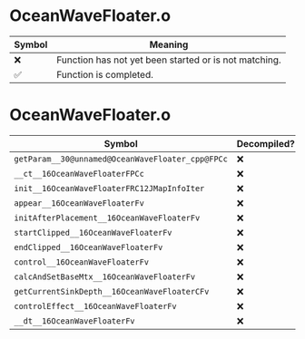 # OceanWaveFloater.o
| Symbol | Meaning 
| ------------- | ------------- 
| :x: | Function has not yet been started or is not matching. 
| :white_check_mark: | Function is completed. 


# OceanWaveFloater.o
| Symbol | Decompiled? |
| ------------- | ------------- |
| `getParam__30@unnamed@OceanWaveFloater_cpp@FPCc` | :x: |
| `__ct__16OceanWaveFloaterFPCc` | :x: |
| `init__16OceanWaveFloaterFRC12JMapInfoIter` | :x: |
| `appear__16OceanWaveFloaterFv` | :x: |
| `initAfterPlacement__16OceanWaveFloaterFv` | :x: |
| `startClipped__16OceanWaveFloaterFv` | :x: |
| `endClipped__16OceanWaveFloaterFv` | :x: |
| `control__16OceanWaveFloaterFv` | :x: |
| `calcAndSetBaseMtx__16OceanWaveFloaterFv` | :x: |
| `getCurrentSinkDepth__16OceanWaveFloaterCFv` | :x: |
| `controlEffect__16OceanWaveFloaterFv` | :x: |
| `__dt__16OceanWaveFloaterFv` | :x: |
